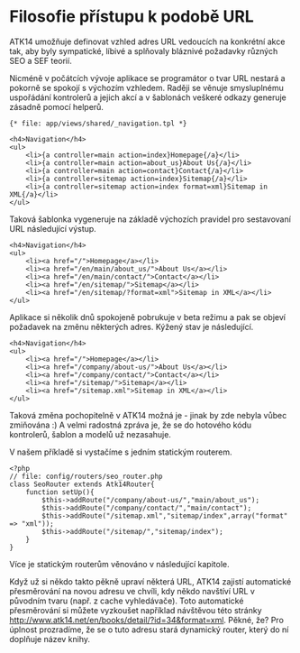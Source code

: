 Filosofie přístupu k podobě URL
===============================

ATK14 umožňuje definovat vzhled adres URL vedoucích na konkrétní akce tak, aby byly sympatické, líbivé a splňovaly bláznivé požadavky různých SEO a SEF teorií.

Nicméně v počátcích vývoje aplikace se programátor o tvar URL nestará a pokorně se spokojí s výchozím vzhledem. Raději se věnuje smysluplnému uspořádání kontrolerů a jejich akcí a
v šablonách veškeré odkazy generuje zásadně pomocí helperů.

	{* file: app/views/shared/_navigation.tpl *}

	<h4>Navigation</h4>
	<ul>
		<li>{a controller=main action=index}Homepage{/a}</li>
		<li>{a controller=main action=about_us}About Us{/a}</li>
		<li>{a controller=main action=contact}Contact{/a}</li>
		<li>{a controller=sitemap action=index}Sitemap{/a}</li>
		<li>{a controller=sitemap action=index format=xml}Sitemap in XML{/a}</li>
	</ul>

Taková šablonka vygeneruje na základě výchozích pravidel pro sestavovaní URL následující výstup.

	<h4>Navigation</h4>
	<ul>
		<li><a href="/">Homepage</a></li>
		<li><a href="/en/main/about_us/">About Us</a></li>
		<li><a href="/en/main/contact/">Contact</a></li>
		<li><a href="/en/sitemap/">Sitemap</a></li>
		<li><a href="/en/sitemap/?format=xml">Sitemap in XML</a></li>
	</ul>

Aplikace si několik dnů spokojeně pobrukuje v beta režimu a pak se objeví požadavek na změnu některých adres. Kýžený stav je následující.

	<h4>Navigation</h4>
	<ul>
		<li><a href="/">Homepage</a></li>
		<li><a href="/company/about-us/">About Us</a></li>
		<li><a href="/company/contact/">Contact</a></li>
		<li><a href="/sitemap/">Sitemap</a></li>
		<li><a href="/sitemap.xml">Sitemap in XML</a></li>
	</ul>


Taková změna pochopitelně v ATK14 možná je - jinak by zde nebyla vůbec zmiňována :) A velmi radostná zpráva je, že se do hotového kódu kontrolerů, šablon a modelů už nezasahuje.

V našem příkladě si vystačíme s jedním statickým routerem.

	<?php
	// file: config/routers/seo_router.php
	class SeoRouter extends Atk14Router{
		function setUp(){
			$this->addRoute("/company/about-us/","main/about_us");
			$this->addRoute("/company/contact/","main/contact");
			$this->addRoute("/sitemap.xml","sitemap/index",array("format" => "xml"));
			$this->addRoute("/sitemap/","sitemap/index");
		}
	}

Více je statickým routerům věnováno v následující kapitole.

Když už si někdo takto pěkně upraví některá URL, ATK14 zajistí automatické přesměrování na novou adresu ve chvíli, kdy někdo navštíví URL v původním tvaru (např. z cache vyhledávače).
Toto automatické přesměrování si můžete vyzkoušet například návštěvou této stránky <http://www.atk14.net/en/books/detail/?id=34&format=xml>. Pěkné, že? Pro úplnost prozradíme, že se o tuto adresu stará
dynamický router, který do ní doplňuje název knihy.
